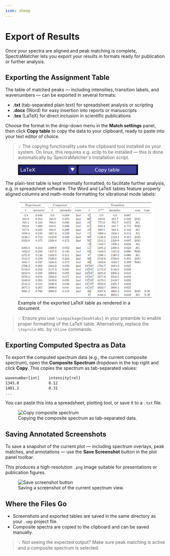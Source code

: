 ```yaml
---
icon: sheep
---
```


# Export of Results

Once your spectra are aligned and peak matching is complete, SpectraMatcher lets you export your results in formats ready for publication or further analysis.

## Exporting the Assignment Table

The table of matched peaks — including intensities, transition labels, and wavenumbers — can be exported in several formats:

- **.txt** (tab-separated plain text) for spreadsheet analysis or scripting
- **.docx** (Word) for easy insertion into reports or manuscripts
- **.tex** (LaTeX) for direct inclusion in scientific publications

Choose the format in the drop-down menu in the **Match settings** panel, then click **Copy table** to copy the data to your clipboard, ready to paste into your text editor of choice.

> 💡 The copying functionality uses the clipboard tool installed on your system. On linux, this requires e.g. xclip to be installed — this is done automatically by SpectraMatcher's installation script.

<figure><img src=".gitbook/assets/copy_table_menu.png" alt="Copy table button"></figure>

The plain-text table is kept minimally formatted, to facilitate further analysis, e.g. in spreadsheet software.
The Word and LaTeX tables feature properly aligned columns and math-mode formatting for vibrational mode labels:
<figure><img src=".gitbook/assets/latex_table.png" alt="Rendered LaTeX table output"><figcaption>Example of the exported LaTeX table as rendered in a document.</figcaption></figure>

> 💡 Ensure you use `\usepackage{booktabs}` in your preamble to enable proper formatting of the LaTeX table. Alternatively, replace the `\toprule` etc. by `\hline` commands.

## Exporting Computed Spectra as Data

To export the computed spectrum data (e.g., the current composite spectrum), open the **Composite Spectrum** dropdown in the top right and click **Copy**. This copies the spectrum as tab-separated values:

```
wavenumber[int]    intensity[rel]
1345.0             0.12
1401.2             0.31
...
```

You can paste this into a spreadsheet, plotting tool, or save it to a `.txt` file.

<figure><img src=".gitbook/assets/copy_spectrum_button.png" alt="Copy composite spectrum"><figcaption>Copying the composite spectrum as tab-separated data.</figcaption></figure>

## Saving Annotated Screenshots

To save a snapshot of the current plot — including spectrum overlays, peak matches, and annotations — use the **Save Screenshot** button in the plot panel toolbar.

This produces a high-resolution `.png` image suitable for presentations or publication figures.

<figure><img src=".gitbook/assets/save_screenshot_button.png" alt="Save screenshot button"><figcaption>Saving a screenshot of the current spectrum view.</figcaption></figure>

## Where the Files Go

- Screenshots and exported tables are saved in the same directory as your `.smp` project file.
- Composite spectra are copied to the clipboard and can be saved manually.

> 💡 Not seeing the expected output? Make sure peak matching is active and a composite spectrum is selected.

